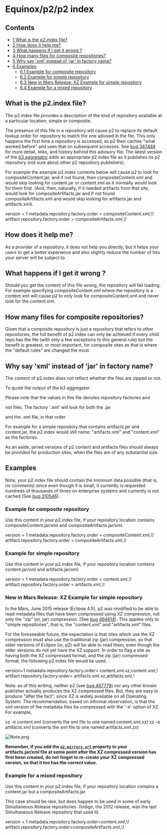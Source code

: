 Equinox/p2/p2 index
===================


Contents
--------

*   [1 What is the p2.index file?](#What-is-the-p2.index-file.3F)
*   [2 How does it help me?](#How-does-it-help-me.3F)
*   [3 What happens if I get it wrong ?](#What-happens-if-I-get-it-wrong-.3F)
*   [4 How many files for composite repositories?](#How-many-files-for-composite-repositories.3F)
*   [5 Why say 'xml' instead of 'jar' in factory name?](#Why-say-.27xml.27-instead-of-.27jar.27-in-factory-name.3F)
*   [6 Examples](#Examples)
    *   [6.1 Example for composite repository](#Example-for-composite-repository)
    *   [6.2 Example for simple repository](#Example-for-simple-repository)
    *   [6.3 New in Mars Release: XZ Example for simple repository](#New-in-Mars-Release:-XZ-Example-for-simple-repository)
    *   [6.4 Example for a mixed repository](#Example-for-a-mixed-repository)

What is the p2.index file?
--------------------------

The p2.index file provides a description of the kind of repository available at a particular location; simple or composite.

The presence of this file in a repository will cause p2 to replace its default lookup order for repository to match the one advised in the file. This only happens the first time a repository is accessed, as p2 then caches "what worked before" and uses that on subsequent accesses. See [bug 347448](https://bugs.eclipse.org/bugs/show_bug.cgi?id=347448) for more detail, links, and history behind this advisory file. The latest version of the [b3 aggregator](/Eclipse_b3/aggregator/manual "Eclipse b3/aggregator/manual") adds an appropriate p2.index file as it publishes its p2 repository (not sure about other p2 repository publishers).

For example the example p2.index contents below will cause p2 to look for compositeContent.jar, and if not found, then compositeContent.xml and would skip looking for content.jar or content.xml as it normally would look for them first. (And, then, naturally, if it needed artifacts from that site, would look for compositeArtifacts.jar and if not found compositeArtifacts.xml and would skip looking for artifacts.jar and artifacts.xml).

 version = 1
 metadata.repository.factory.order = compositeContent.xml,\\!
 artifact.repository.factory.order = compositeArtifacts.xml,\\!

How does it help me?
--------------------

As a provider of a repository, it does not help you directly, but it helps your users to get a better experience and also slightly reduce the number of hits your server will be subject to.

What happens if I get it wrong ?
--------------------------------

Should you get the content of this file wrong, the repository will fail loading. For example specifying compositeContent.xml where the repository is a content.xml will cause p2 to only look for compositeContent.xml and never look for the content.xml.

How many files for composite repositories?
------------------------------------------

Given that a composite repository is just a repository that refers to other repositories, the full benefit of p2.index can only be achieved if every child repo has the file (with only a few exceptions to this general rule) but the benefit is greatest, or most important, for composite sites as that is where the "default rules" are changed the most.

Why say 'xml' instead of 'jar' in factory name?
-----------------------------------------------

The content of p2.index does not reflect whether the files are zipped or not.

To quote the output of the b3 aggregator:

Please note that the values in this file denotes repository factories and

not files. The factory '<name>.xml' will look for both the <name>.jar

and the <name>.xml file, in that order

For example for a simple repository that contains artifacts.jar and content.jar, the p2.index would still name: "artifacts.xml" and "content.xml" as the factories.

As an aside, jarred versions of p2 content and artifacts files should always be provided for production sites, when the files are of any substantial size.

Examples
--------

Note, your p2.index file should contain the minimum data possible (that is, no comments) since even though it is small, it currently is requested hundreds of thousands of times on enterprise systems and currently is not cached (See [bug 310546](https://bugs.eclipse.org/bugs/show_bug.cgi?id=310546)).

### Example for composite repository

Use this content in your p2.index file, if your repository location contains compositeContent.jar/xml and compositeArtifacts.jar/xml.

 version = 1
 metadata.repository.factory.order = compositeContent.xml,\\!
 artifact.repository.factory.order = compositeArtifacts.xml,\\!

### Example for simple repository

Use this content in your p2.index file, if your repository location contains content.jar/xml and artifacts.jar/xml.

 version = 1
 metadata.repository.factory.order = content.xml,\\!
 artifact.repository.factory.order = artifacts.xml,\\!

### New in Mars Release: XZ Example for simple repository

In the Mars, June 2015 release (Eclipse 4.5), p2 was modified to be able to read metadata files that have been compressed using XZ compression, not only the "zip" (or, jar) compression. (See [bug 464614](https://bugs.eclipse.org/bugs/show_bug.cgi?id=464614)). This applies only to "simple repositories", that is, the "content.xml" and "artifacts.xml" files.

For the foreseeable future, the expectation is that sites which use the XZ compression must also use the traditional zip (jar) compression, so that older versions of Eclipse (or, p2) will be able to read them, even though the older versions do not yet have the XZ support. In order to flag a site as having both the XZ compressed format, and the zip (jar) compressed format, the following p2.index file would be used.

 version=1
 metadata.repository.factory.order= content.xml.xz,content.xml,!
 artifact.repository.factory.order= artifacts.xml.xz,artifacts.xml,!

Note: as of this writing, neither p2 (see [bug 467779](https://bugs.eclipse.org/bugs/show_bug.cgi?id=467779)) nor any other known publisher actually produces the XZ compressed files. But, they are easy to produce "after the fact", since XZ is widely available on all Operating System. The recommendation, based on informal observation, is that the xml version of the metadata files be compressed with the '-e' option of XZ. For example,

  xz -e content.xml    (converts the xml file to one named content.xml.xz)
  xz -e artifacts.xml  (converts the xml file to one named artifacts.xml.zx)

![Note.png](https://raw.githubusercontent.com/eclipse-equinox/p2/master/docs/images/Note.png)

**Remember, if you add the [`p2.mirrors.url`](/Equinox/p2/p2.mirrorsURL "Equinox/p2/p2.mirrorsURL") property to your artifacts.jar/xml file at some point after the XZ compressed version has first been created, do not forget to re-create your XZ compressed version, so that it too has the correct value.**  

  

### Example for a mixed repository

Use this content in your p2.index file, if your repository location contains a content.jar but a compositeArtifacts.jar.

This case should be rare, but does happen to be used in some of early Simultaneous Release repositories. (Indigo, the 2012 release, was the last Simultaneous Release repository that used it).

 version = 1
 metadata.repository.factory.order=content.xml,\\!
 artifact.repository.factory.order=compositeArtifacts.xml,\\!

